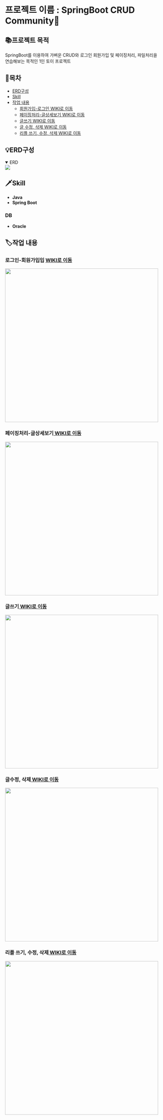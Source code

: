 # 프로젝트 이름 : SpringBoot CRUD Community📒

## 📚프로젝트 목적

SpringBoot를 이용하여 가벼운 CRUD와 로그인 회원가입 및
페이징처리, 파일처리을 연습해보는 목적인
1인 토이 프로젝트

## 📖목차
  - [ERD구성](#erd구성)
  - [Skill](#skill)
  - [작업 내용](#작업-내용)
    - [회원가입-로그인 WIKI로 이동](#로그인-회원가입입--wiki로-이동)
    - [페이징처리-글상세보기 WIKI로 이동](#페이징처리-글상세보기-wiki로-이동)
    - [글쓰기 WIKI로 이동](#글쓰기-wiki로-이동)
    - [글 수정, 삭제 WIKI로 이동](#글수정-삭제-wiki로-이동)
    - [리플 쓰기, 수정, 삭제 WIKI로 이동](#리플-쓰기-수정-삭제-wiki로-이동)


## 💡ERD구성

<details open>
<summary>ERD</summary>
  
  <a href='https://github.com/NohEuijin/CRUDcommunity/assets/141835418/261b59ae-d609-462f-932f-2107c32cce2b' target='_blank'>
  <img src='https://github.com/NohEuijin/CRUDcommunity/assets/141835418/261b59ae-d609-462f-932f-2107c32cce2b' border='0'>
  </a>

</details>

 ## 🗡Skill
- **Java**
- **Spring Boot**
### DB
- **Oracle**

## 🏷작업 내용

### 로그인-회원가입입 <a href="https://github.com/NohEuijin/CRUDcommunity/wiki/%ED%9A%8C%EC%9B%90%EA%B0%80%EC%9E%85%E2%80%90%EB%A1%9C%EA%B7%B8%EC%9D%B8"> WIKI로 이동</a>

<a href="https://github.com/NohEuijin/CRUDcommunity/wiki/%ED%9A%8C%EC%9B%90%EA%B0%80%EC%9E%85%E2%80%90%EB%A1%9C%EA%B7%B8%EC%9D%B8"> 
 <img src="https://github.com/NohEuijin/CRUDcommunity/assets/141835418/d783015a-a8a7-433c-aead-8fd9b5fae9a3?type=w580" width="500">
</a>

### 페이징처리-글상세보기<a href="https://github.com/NohEuijin/CRUDcommunity/wiki/%ED%8E%98%EC%9D%B4%EC%A7%95%EC%B2%98%EB%A6%AC%E2%80%90%EA%B8%80(%EC%83%81%EC%84%B8%EB%B3%B4%EA%B8%B0)"> WIKI로 이동</a>

<a href="https://github.com/NohEuijin/CRUDcommunity/wiki/%ED%8E%98%EC%9D%B4%EC%A7%95%EC%B2%98%EB%A6%AC%E2%80%90%EA%B8%80(%EC%83%81%EC%84%B8%EB%B3%B4%EA%B8%B0)"> 
   <img src="https://github.com/NohEuijin/CRUDcommunity/assets/141835418/bd96b7c0-94a8-46f3-bb4e-a361791d2deb?type=w580" width="500">
</a>

### 글쓰기<a href="https://github.com/NohEuijin/CRUDcommunity/wiki/%EA%B8%80(%EC%93%B0%EA%B8%B0)"> WIKI로 이동</a>

<a href="https://github.com/NohEuijin/CRUDcommunity/wiki/%EA%B8%80(%EC%93%B0%EA%B8%B0)"> 
 <img src="https://github.com/NohEuijin/CRUDcommunity/assets/141835418/be7071a1-55a3-403d-9b8f-e015691ccc15?type=w580" width="500">
</a>

### 글수정, 삭제<a href="https://github.com/NohEuijin/CRUDcommunity/wiki/%EA%B8%80(%EC%88%98%EC%A0%95,%EC%82%AD%EC%A0%9C)"> WIKI로 이동</a>

<a href="https://github.com/NohEuijin/CRUDcommunity/wiki/%EA%B8%80(%EC%88%98%EC%A0%95,%EC%82%AD%EC%A0%9C)"> 
  <img src="https://github.com/NohEuijin/CRUDcommunity/assets/141835418/023d2c43-ef93-46bb-adca-d87a76637b75?type=w580" width="500">
</a>

### 리플 쓰기, 수정, 삭제<a href="https://github.com/NohEuijin/CRUDcommunity/wiki/%EB%A6%AC%ED%94%8C(%EC%93%B0%EA%B8%B0,%EC%88%98%EC%A0%95,%EC%82%AD%EC%A0%9C)"> WIKI로 이동</a>

<a href="https://github.com/NohEuijin/CRUDcommunity/wiki/%EB%A6%AC%ED%94%8C(%EC%93%B0%EA%B8%B0,%EC%88%98%EC%A0%95,%EC%82%AD%EC%A0%9C)"> 
 <img src="https://github.com/NohEuijin/CRUDcommunity/assets/141835418/ffdd23dd-1dac-4364-8fad-028ee735f2c9?type=w580" width="500">
</a>

